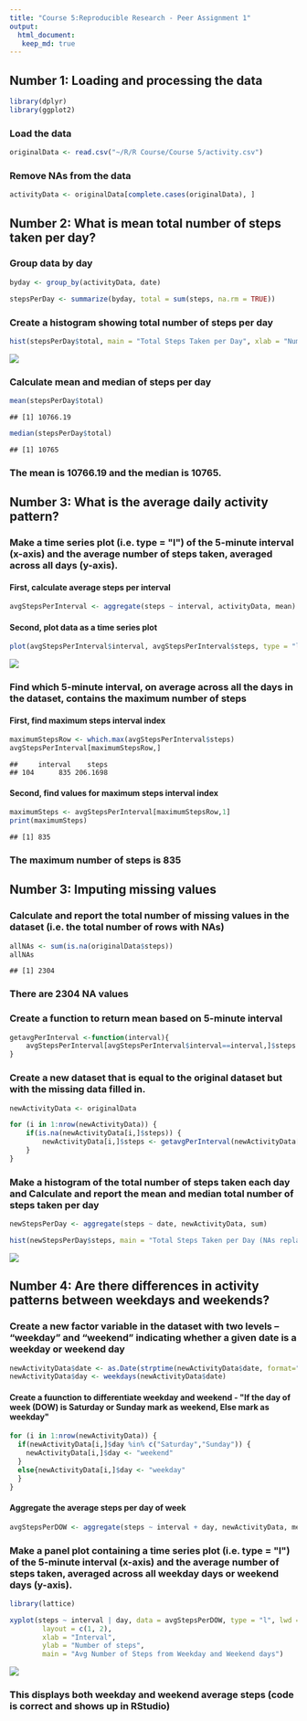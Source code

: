 ```yaml
---
title: "Course 5:Reproducible Research - Peer Assignment 1"
output: 
  html_document:
   keep_md: true
---
```


## Number 1: Loading and processing the data


```r
library(dplyr)
library(ggplot2)
```

### Load the data


```r
originalData <- read.csv("~/R/R Course/Course 5/activity.csv")
```

### Remove NAs from the data


```r
activityData <- originalData[complete.cases(originalData), ]
```


## Number 2: What is mean total number of steps taken per day?

### Group data by day

```r
byday <- group_by(activityData, date)

stepsPerDay <- summarize(byday, total = sum(steps, na.rm = TRUE))
```

### Create a histogram showing total number of steps per day


```r
hist(stepsPerDay$total, main = "Total Steps Taken per Day", xlab = "Number of Steps per Day", ylab = "Frequency")
```

![](PA1_template_files/figure-html/unnamed-chunk-5-1.png)<!-- -->

### Calculate mean and median of steps per day


```r
mean(stepsPerDay$total)
```

```
## [1] 10766.19
```

```r
median(stepsPerDay$total)
```

```
## [1] 10765
```

### The mean is 10766.19 and the median is 10765.

## Number 3: What is the average daily activity pattern?

### Make a time series plot (i.e. type = "l") of the 5-minute interval (x-axis) and the average number of steps taken, averaged across all days (y-axis).

#### First, calculate average steps per interval


```r
avgStepsPerInterval <- aggregate(steps ~ interval, activityData, mean)
```

#### Second, plot data as a time series plot


```r
plot(avgStepsPerInterval$interval, avgStepsPerInterval$steps, type = "l", main = "Average Steps Taken Across All Days", xlab = "5 Minute Interval", ylab = "Average Number of Steps Taken")
```

![](PA1_template_files/figure-html/unnamed-chunk-8-1.png)<!-- -->

### Find which 5-minute interval, on average across all the days in the dataset, contains the maximum number of steps

#### First, find maximum steps interval index


```r
maximumStepsRow <- which.max(avgStepsPerInterval$steps)
avgStepsPerInterval[maximumStepsRow,]
```

```
##     interval    steps
## 104      835 206.1698
```

#### Second, find values for maximum steps interval index


```r
maximumSteps <- avgStepsPerInterval[maximumStepsRow,1]
print(maximumSteps)
```

```
## [1] 835
```

### The maximum number of steps is 835

## Number 3: Imputing missing values

### Calculate and report the total number of missing values in the dataset (i.e. the total number of rows with NAs)


```r
allNAs <- sum(is.na(originalData$steps))
allNAs
```

```
## [1] 2304
```

### There are 2304 NA values

### Create a function to return mean based on 5-minute interval



```r
getavgPerInterval <-function(interval){
    avgStepsPerInterval[avgStepsPerInterval$interval==interval,]$steps
}
```

### Create a new dataset that is equal to the original dataset but with the missing data filled in.


```r
newActivityData <- originalData

for (i in 1:nrow(newActivityData)) {
    if(is.na(newActivityData[i,]$steps)) {
        newActivityData[i,]$steps <- getavgPerInterval(newActivityData[i,]$interval)
    }
}
```

### Make a histogram of the total number of steps taken each day and Calculate and report the mean and median total number of steps taken per day


```r
newStepsPerDay <- aggregate(steps ~ date, newActivityData, sum)

hist(newStepsPerDay$steps, main = "Total Steps Taken per Day (NAs replaced)", xlab = "Number of Steps per Day", ylab = "Frequency")
```

![](PA1_template_files/figure-html/unnamed-chunk-14-1.png)<!-- -->


## Number 4: Are there differences in activity patterns between weekdays and weekends?

### Create a new factor variable in the dataset with two levels – “weekday” and “weekend” indicating whether a given date is a weekday or weekend day


```r
newActivityData$date <- as.Date(strptime(newActivityData$date, format="%Y-%m-%d"))
newActivityData$day <- weekdays(newActivityData$date)
```

#### Create a fuunction to differentiate weekday and weekend - "If the day of week (DOW) is Saturday or Sunday mark as weekend, Else mark as weekday"


```r
for (i in 1:nrow(newActivityData)) {
  if(newActivityData[i,]$day %in% c("Saturday","Sunday")) {
    newActivityData[i,]$day <- "weekend"
  }
  else{newActivityData[i,]$day <- "weekday"
  }
}
```

#### Aggregate the average steps per day of week


```r
avgStepsPerDOW <- aggregate(steps ~ interval + day, newActivityData, mean)
```

### Make a panel plot containing a time series plot (i.e. type = "l") of the 5-minute interval (x-axis) and the average number of steps taken, averaged across all weekday days or weekend days (y-axis).


```r
library(lattice)

xyplot(steps ~ interval | day, data = avgStepsPerDOW, type = "l", lwd = 2,
        layout = c(1, 2), 
        xlab = "Interval", 
        ylab = "Number of steps",
        main = "Avg Number of Steps from Weekday and Weekend days")
```

![](PA1_template_files/figure-html/unnamed-chunk-18-1.png)<!-- -->

### This displays both weekday and weekend average steps (code is correct and shows up in RStudio)

